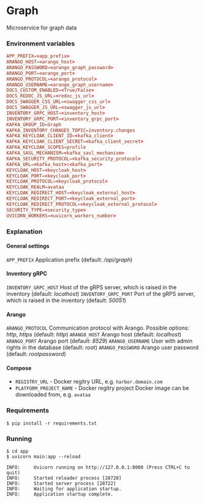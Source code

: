 # Graph

Microservice for graph data

### Environment variables

```toml
APP_PREFIX=<app_prefix>
ARANGO_HOST=<arango_host>
ARANGO_PASSWORD=<arango_graph_password>
ARANGO_PORT=<arango_port>
ARANGO_PROTOCOL=<arango_protocol>
ARANGO_USERNAME=<arango_graph_username>
DOCS_CUSTOM_ENABLED=<True/False>
DOCS_REDOC_JS_URL=<redoc_js_url>
DOCS_SWAGGER_CSS_URL=<swagger_css_url>
DOCS_SWAGGER_JS_URL=<swagger_js_url>
INVENTORY_GRPC_HOST=<inventory_host>
INVENTORY_GRPC_PORT=<inventory_grpc_port>
KAFKA_GROUP_ID=Graph
KAFKA_INVENTORY_CHANGES_TOPIC=inventory.changes
KAFKA_KEYCLOAK_CLIENT_ID=<kafka_client>
KAFKA_KEYCLOAK_CLIENT_SECRET=<kafka_client_secret>
KAFKA_KEYCLOAK_SCOPES=profile
KAFKA_SASL_MECHANISM=<kafka_sasl_mechanism>
KAFKA_SECURITY_PROTOCOL=<kafka_security_protocol>
KAFKA_URL=<kafka_host>:<kafka_port>
KEYCLOAK_HOST=<keycloak_host>
KEYCLOAK_PORT=<keycloak_port>
KEYCLOAK_PROTOCOL=<keycloak_protocol>
KEYCLOAK_REALM=avataa
KEYCLOAK_REDIRECT_HOST=<keycloak_external_host>
KEYCLOAK_REDIRECT_PORT=<keycloak_external_port>
KEYCLOAK_REDIRECT_PROTOCOL=<keycloak_external_protocol>
SECURITY_TYPE=<security_type>
UVICORN_WORKERS=<uvicorn_workers_number>
```

### Explanation

#### General settings

`APP_PREFIX` Application prefix (default: _/api/graph_)

#### Inventory gRPC

`INVENTORY_GRPC_HOST` Host of the gRPS server, which is raised in the inventory (default: _localhost_)
`INVENTORY_GRPC_PORT` Port of the gRPS server, which is raised in the inventory (default: _50051_)

#### Arango

`ARANGO_PROTOCOL` Communication protocol with Arango. Possible options: _http_, _https_ (default: _http_)
`ARANGO_HOST` Arango host (default: _localhost_)
`ARANGO_PORT` Arango port (default: _8529_)
`ARANGO_USERNAME` User with admin rights in the database (default: _root_)
`ARANGO_PASSWORD` Arango user password (default: _rootpassword_)

#### Compose

- `REGISTRY_URL` - Docker regitry URL, e.g. `harbor.domain.com`
- `PLATFORM_PROJECT_NAME` - Docker regitry project Docker image can be downloaded from, e.g. `avataa`

### Requirements
```
$ pip install -r requirements.txt
```

### Running

```
$ cd app
$ uvicorn main:app --reload

INFO:     Uvicorn running on http://127.0.0.1:8000 (Press CTRL+C to quit)
INFO:     Started reloader process [28720]
INFO:     Started server process [28722]
INFO:     Waiting for application startup.
INFO:     Application startup complete.
```